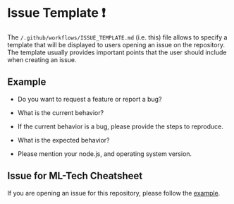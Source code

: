 # Issue Template ❗

The `/.github/workflows/ISSUE_TEMPLATE.md` (i.e. this) file allows to specify a template that will be displayed to users
opening an issue on the repository. The template usually provides important points that the user should include when
creating an issue.

## Example

- Do you want to request a feature or report a bug?

- What is the current behavior?

- If the current behavior is a bug, please provide the steps to reproduce.

- What is the expected behavior?

- Please mention your node.js, and operating system version.


## Issue for ML-Tech Cheatsheet
If you are opening an issue for this repository, please follow the [example](#Example).